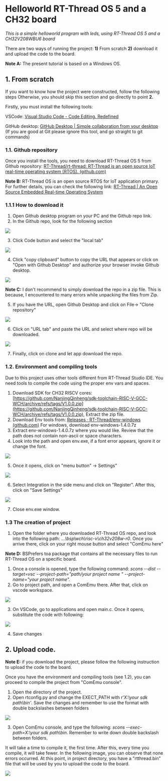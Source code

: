 # Helloworld RT-Thread OS 5 and a CH32 board

_This is a simple helloworld program with leds, using RT-Thread OS 5 and a CH32V208WBU6 board_

There are two ways of running the project: **1)** From scratch **2)** download it and upload the code to the board.

**Note A:** The present tutorial is based on a Windows OS.

## 1. **From scratch**

If you want to know how the project were constructed, follow the following steps Otherwise, you should skip this section and go directly to point **2.**

Firstly, you must install the following tools:

VSCode: [Visual Studio Code - Code Editing. Redefined](https://code.visualstudio.com/)

GitHub desktop: [GitHub Desktop | Simple collaboration from your desktop](https://desktop.github.com/) (If you are good at Git please ignore this tool, and go straight to git commands)

  ### 1.1. **Github repository**

Once you install the tools, you need to download RT-Thread OS 5 from Github repository: [RT-Thread/rt-thread: RT-Thread is an open source IoT real-time operating system (RTOS). (github.com)](https://github.com/RT-Thread/rt-thread)

**Note B:** RT-Thread OS is an open source RTOS for IoT application primary. For further details, you can check the following link: [RT-Thread | An Open Source Embedded Real-time Operating System](https://www.rt-thread.io/)

   ### 1.1.1 **How to download it**

1. Open Github desktop program on your PC and the Github repo link.
2. In the Github repo, look for the following section

![](/figures/CloneGitHubButton.png)

3. Click Code button and select the "local tab"

![](/figures/CloneGitHubLocalTab.png)

4. Click "copy clipboard" button to copy the URL that appears or click on "Open with Github Desktop" and authorize your browser invoke Github desktop.

![](/figures/CloneGitHubURLCopy.png)

**Note C:** I don't recommend to simply download the repo in a zip file. This is because, I encountered to many errors while unpacking the files from Zip.

5. If you have the URL, open Github Desktop and click on File-\> "Clone repository"

![](/figures/GitHubDesktopClone.png)

6. Click on "URL tab" and paste the URL and select where repo will be downloaded.

![](/figures/GitHubDesktopCloneURLTab.png)

7. Finally, click on clone and let app download the repo.

  ### 1.2. **Environment and compiling tools**

Due to this project uses other tools different from RT-Thread Studio IDE. You need tools to compile the code using the proper env vars and spaces.

1. Download SDK for CH32 RISCV cores: [https://github.com/NanjingQinheng/sdk-toolchain-RISC-V-GCC-WCH/archive/refs/tags/V1.0.0.zip](https://github.com/NanjingQinheng/sdk-toolchain-RISC-V-GCC-WCH/archive/refs/tags/V1.0.0.zip), Extract the zip file.
2. Download Env tools from: [Releases · RT-Thread/env-windows (github.com)](https://github.com/RT-Thread/env-windows/releases) For windows, download env-windows-1.4.0.7z
3. Extract env-windows-1.4.0.7z where you would like. Review that the path does not contain non-ascii or space characters.
4. Look into the path and open env.exe, if a font error appears, ignore it or change the font.

![](/figures/ComEmuExe.png)

5. Once it opens, click on "menu button" -\> Settings"

![](/figures/ComEmuSettings.png)

6. Select Integration in the side menu and click on "Register". After this, click on "Save Settings"

![](/figures/ComEmuIntegration.png)

7. Close env.exe window.

  ### 1.3 **The creation of project**

1. Open the folder where you downloaded RT-Thread OS repo, and look into the following path: ._..\bsp\wch\risc-v\ch32v208w-r0_. Once you arrive there, click on your right mouse button and select "ComEmu here"

**Note D:** BSPrefers toa package that contains all the necessary files to run RT-Thread OS on a specific board.

1. Once a console is opened, type the following command: _scons --dist --target=vsc --project-path="path/your project name " --project-name="your project name"._
2. Go to project path, and open a ComEmu there. After that, click on vscode workspace.

![](/figures/VScodeWorkspace.png)

3. On VSCode, go to applications and open main.c. Once it opens, substitute the code with following:

![](/figures/MainCode.png)

4. Save changes

## 2. **Upload code.**

**Note E:** if you download the project, please follow the following instruction to upload the code to the board.

Once you have the environment and compiling tools (see 1.2), you can proceed to compile the project from "ComEmu console".

1. Open the directory of the project.
2. Open rtconfig.py and change the EXECT\_PATH with r'_X:\\your sdk path\\bin'_. Save the changes and remember to use the format with double backslashes between folders

![](/figures/VScode_rtconfig.png)

3. Open ComEmu console, and type the following: _scons --exec-path=X:\\your sdk path\\bin_. Remember to write down double backslash between folders.

It will take a time to compile it, the first time. After this, every time you compile, it will take fewer. In the following image, you can observe that none errors occurred. At this point, in project directory, you have a "rtthread.bin" file that will be used by you to upload the code to the board.

![](/figures/EndCompilation.png)